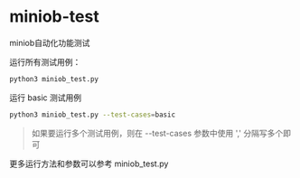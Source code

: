 # miniob-test
miniob自动化功能测试

运行所有测试用例：
```bash
python3 miniob_test.py
```

运行 basic 测试用例
```bash
python3 miniob_test.py --test-cases=basic
```

> 如果要运行多个测试用例，则在 --test-cases 参数中使用 ',' 分隔写多个即可

更多运行方法和参数可以参考 miniob_test.py

